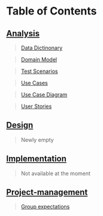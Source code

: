 # Table of Contents

## [Analysis](analysis/AnalysisNavigation.md)

> [Data Dictinonary](analysis/DataDictionary.md)

> [Domain Model](analysis/DomainModelShow.md)

> [Test Scenarios](analysis/TestScenarios.md)

> [Use Cases](analysis/Use%20Cases.md)

> [Use Case Diagram](analysis/UseCaseDiagram.md)

> [User Stories](analysis/UserStories.md)

## [Design](design/DesignNavigation.md)

> Newly empty

## [Implementation](implementation/ImplementationNavigation.md)

> Not available at the moment

## [Project-management](project-management/PRJmanagementNavigation.md)

> [Group expectations](project-management/groupExpectations.md)
